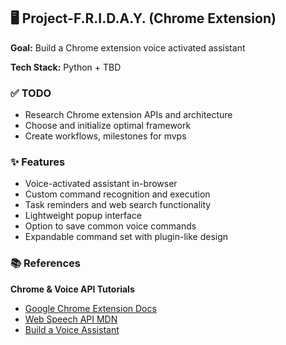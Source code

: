 ## 🖥️ Project-F.R.I.D.A.Y. (Chrome Extension)

**Goal:** Build a Chrome extension voice activated assistant  

**Tech Stack:** Python + TBD

### ✅ TODO
- Research Chrome extension APIs and architecture
- Choose and initialize optimal framework
- Create workflows, milestones for mvps

### ✨ Features
- Voice-activated assistant in-browser
- Custom command recognition and execution
- Task reminders and web search functionality
- Lightweight popup interface
- Option to save common voice commands
- Expandable command set with plugin-like design

### 📚 References
**Chrome & Voice API Tutorials**  
- [Google Chrome Extension Docs](https://developer.chrome.com/docs/extensions/mv3/)  
- [Web Speech API MDN](https://developer.mozilla.org/en-US/docs/Web/API/Web_Speech_API)  
- [Build a Voice Assistant](https://www.youtube.com/watch?v=n0lLYkzNZgI&ab_channel=TheCodeMate)
